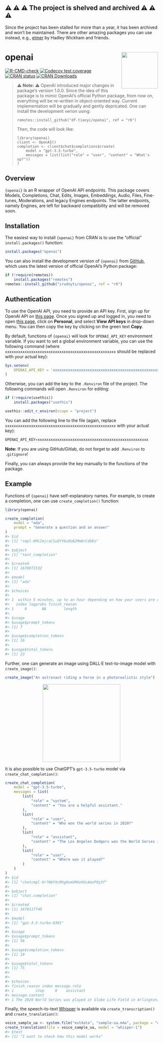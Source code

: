 
## :warning: :warning: :warning: The project is shelved and archived :warning: :warning: :warning:

Since the project has been stalled for more than a year, it has been
archived and won’t be maintained. There are other amazing packages you
can use instead, e.g., [elmer](https://github.com/tidyverse/elmer) by
Hadley Wickham and friends.

<!-- README.md is generated from README.Rmd. Please edit that file -->

# openai <img src="man/figures/logo.png" align="right" width="120" />

<!-- badges: start -->

[![R-CMD-check](https://github.com/irudnyts/openai/workflows/R-CMD-check/badge.svg)](https://github.com/irudnyts/openai/actions)
[![Codecov test
coverage](https://codecov.io/gh/irudnyts/openai/branch/main/graph/badge.svg)](https://app.codecov.io/gh/irudnyts/openai?branch=main)
[![CRAN
status](https://www.r-pkg.org/badges/version/openai)](https://CRAN.R-project.org/package=openai)
[![CRAN
Downloads](https://cranlogs.r-pkg.org/badges/grand-total/openai?color=brightgreen)](https://cranlogs.r-pkg.org/badges/grand-total/openai?color=brightgreen)
<!-- badges: end -->

> :warning: **Note:** :warning: OpenAI introduced major changes in
> package’s version 1.0.0. Since the idea of this package is to mimic
> OpenAI’s official Python package, from now on, everything will be
> re-written in object-oriented way. Current implementation will be
> gradually and gently depricated. One can install the development
> verion using:
>
>     remotes::install_github("df-tianyi/openai", ref = "r6")
>
> Then, the code will look like:
>
>     library(openai)
>     client <- OpenAI()
>     completion <- client$chat$completions$create(
>         model = "gpt-3.5-turbo",
>         messages = list(list("role" = "user", "content" = "What's up?"))
>     )

## Overview

`{openai}` is an R wrapper of OpenAI API endpoints. This package covers
Models, Completions, Chat, Edits, Images, Embeddings, Audio, Files,
Fine-tunes, Moderations, and legacy Engines endpoints. The latter
endpoints, namely Engines, are left for backward compatibility and will
be removed soon.

## Installation

The easiest way to install `{openai}` from CRAN is to use the “official”
`install.packages()` function:

``` r
install.packages("openai")
```

You can also install the development version of `{openai}` from
[GitHub](https://github.com/), which uses the latest version of official
OpenAI’s Python package:

``` r
if (!require(remotes))
    install.packages("remotes")
remotes::install_github("irudnyts/openai", ref = "r6")
```

## Authentication

To use the OpenAI API, you need to provide an API key. First, sign up
for OpenAI API on [this page](https://openai.com/api/). Once you signed
up and logged in, you need to open [this
page](https://platform.openai.com), click on **Personal**, and select
**View API keys** in drop-down menu. You can then copy the key by
clicking on the green text **Copy**.

By default, functions of `{openai}` will look for `OPENAI_API_KEY`
environment variable. If you want to set a global environment variable,
you can use the following command (where
`xxxxxxxxxxxxxxxxxxxxxxxxxxxxxxxxxxxxxxxxxxxxxxxxxxx` should be replaced
with your actual key):

``` r
Sys.setenv(
    OPENAI_API_KEY = 'xxxxxxxxxxxxxxxxxxxxxxxxxxxxxxxxxxxxxxxxxxxxxxxxxxx'
)
```

Otherwise, you can add the key to the `.Renviron` file of the project.
The following commands will open `.Renviron` for editing:

``` r
if (!require(usethis))
    install.packages("usethis")

usethis::edit_r_environ(scope = "project")
```

You can add the following line to the file (again, replace
`xxxxxxxxxxxxxxxxxxxxxxxxxxxxxxxxxxxxxxxxxxxxxxxxxxx` with your actual
key):

``` r
OPENAI_API_KEY=xxxxxxxxxxxxxxxxxxxxxxxxxxxxxxxxxxxxxxxxxxxxxxxxxxx
```

**Note:** If you are using GitHub/Gitlab, do not forget to add
`.Renviron` to `.gitignore`!

Finally, you can always provide the key manually to the functions of the
package.

## Example

Functions of `{openai}` have self-explanatory names. For example, to
create a completion, one can use `create_completion()` function:

``` r
library(openai)

create_completion(
    model = "ada",
    prompt = "Generate a question and an answer"
)
#> $id
#> [1] "cmpl-6MiImjcaCSuQYY6u8UA2Mm0rCdbEo"
#> 
#> $object
#> [1] "text_completion"
#> 
#> $created
#> [1] 1670871532
#> 
#> $model
#> [1] "ada"
#> 
#> $choices
#>                                                                             text
#> 1  within 5 minutes, up to an hour depending on how your users are different and
#>   index logprobs finish_reason
#> 1     0       NA        length
#> 
#> $usage
#> $usage$prompt_tokens
#> [1] 7
#> 
#> $usage$completion_tokens
#> [1] 16
#> 
#> $usage$total_tokens
#> [1] 23
```

Further, one can generate an image using DALL·E text-to-image model with
`create_image()`:

``` r
create_image("An astronaut riding a horse in a photorealistic style")
```

<img src="man/figures/astronaut.png" width="256px" style="display: block; margin: auto;" />

It is also possible to use ChatGPT’s `gpt-3.5-turbo` model via
`create_chat_completion()`:

``` r
create_chat_completion(
    model = "gpt-3.5-turbo",
    messages = list(
        list(
            "role" = "system",
            "content" = "You are a helpful assistant."
        ),
        list(
            "role" = "user",
            "content" = "Who won the world series in 2020?"
        ),
        list(
            "role" = "assistant",
            "content" = "The Los Angeles Dodgers won the World Series in 2020."
        ),
        list(
            "role" = "user",
            "content" = "Where was it played?"
        )
    )
)
#> $id
#> [1] "chatcmpl-6r7N6YXcMhg8xmVM4ohOcAmzPOy3f"
#> 
#> $object
#> [1] "chat.completion"
#> 
#> $created
#> [1] 1678117740
#> 
#> $model
#> [1] "gpt-3.5-turbo-0301"
#> 
#> $usage
#> $usage$prompt_tokens
#> [1] 56
#> 
#> $usage$completion_tokens
#> [1] 19
#> 
#> $usage$total_tokens
#> [1] 75
#> 
#> 
#> $choices
#> finish_reason index message.role
#> 1          stop     0    assistant
#> message.content
#> 1 The 2020 World Series was played at Globe Life Field in Arlington, Texas.
```

Finally, the speech-to-text
[Whisper](https://openai.com/research/whisper) is available via
`create_transcription()` and `create_translation()`:

``` r
voice_sample_ua <- system.file("extdata", "sample-ua.m4a", package = "openai")
create_translation(file = voice_sample_ua, model = "whisper-1")
#> $text
#> [1] "I want to check how this model works"
```
